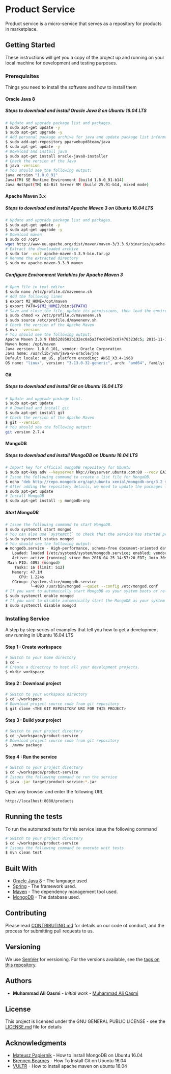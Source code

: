 
# Product Service

Product service is a micro-service that serves as a repository for products in marketplace.

## Getting Started

These instructions will get you a copy of the project up and running on your local machine for development and testing purposes.

### Prerequisites

Things you need to install the software and how to install them

#### Oracle Java 8

##### Steps to download and install Oracle Java 8 on Ubuntu 16.04 LTS

```bash
# Update and upgrade package list and packages.
$ sudo apt-get update -y
$ sudo apt-get upgrade -y
# Add personal package archive for java and update package list information.
$ sudo add-apt-repository ppa:webupd8team/java
$ sudo apt-get update -y
# Download and install java
$ sudo apt-get install oracle-java8-installer
# Check the version of the Java
$ java -version
# You should see the following output:
java version "1.8.0_91"
Java(TM) SE Runtime Environment (build 1.8.0_91-b14)
Java HotSpot(TM) 64-Bit Server VM (build 25.91-b14, mixed mode)
```

#### Apache Maven 3.x

##### Steps to download and install Apache Maven 3 on Ubuntu 16.04 LTS

```bash
# Update and upgrade package list and packages.
$ sudo apt-get update -y
$ sudo apt-get upgrade -y
# Download maven
$ sudo cd /opt/
wget http://www-eu.apache.org/dist/maven/maven-3/3.3.9/binaries/apache-maven-3.3.9-bin.tar.gz
# Extract the downloaded archive
$ sudo tar -xvzf apache-maven-3.3.9-bin.tar.gz
# Rename the extracted directory
$ sudo mv apache-maven-3.3.9 maven 
```

##### Configure Environment Variables for Apache Maven 3

```bash
# Open file in text editor
$ sudo nano /etc/profile.d/mavenenv.sh
# Add the following lines
$ export M2_HOME=/opt/maven
$ export PATH=${M2_HOME}/bin:${PATH}
# Save and close the file, update its permissions, then load the environment variables with the following command:
$ sudo chmod +x /etc/profile.d/mavenenv.sh
$ sudo source /etc/profile.d/mavenenv.sh
# Check the version of the Apache Maven
$ mvn --version
# You should see the following output:
Apache Maven 3.3.9 (bb52d8502b132ec0a5a3f4c09453c07478323dc5; 2015-11-10T22:11:47+05:30)
Maven home: /opt/maven
Java version: 1.8.0_101, vendor: Oracle Corporation
Java home: /usr/lib/jvm/java-8-oracle/jre
Default locale: en_US, platform encoding: ANSI_X3.4-1968
OS name: "linux", version: "3.13.0-32-generic", arch: "amd64", family: "unix"
```

#### Git

##### Steps to download and install Git on Ubuntu 16.04 LTS

```bash
# Update and upgrade package list.
$ sudo apt-get update
# # Download and install git
$ sudo apt-get install git
# Check the version of the Apache Maven
$ git --version
# You should see the following output:
git version 2.7.4
```

#### MongoDB

##### Steps to download and install MongoDB  on Ubuntu 16.04 LTS

```bash
# Import key for official mongoDB repository for Ubuntu
$ sudo apt-key adv --keyserver hkp://keyserver.ubuntu.com:80 --recv EA312927
# Issue the following command to create a list file for MongoDB.
$ echo "deb http://repo.mongodb.org/apt/ubuntu xenial/mongodb-org/3.2 multiverse" | sudo tee /etc/apt/sources.list.d/mongodb-org-3.2.list
# After adding the repository details, we need to update the packages list.
$ sudo apt-get update
# Install MongoDB
$ sudo apt-get install -y mongodb-org
```

##### Start MongoDB

```bash
# Issue the following command to start MongoDB.
$ sudo systemctl start mongod
# You can also use `systemctl` to check that the service has started properly.
$ sudo systemctl status mongod
# You should see the following output:
● mongodb.service - High-performance, schema-free document-oriented database
   Loaded: loaded (/etc/systemd/system/mongodb.service; enabled; vendor preset: enabled)
   Active: active (running) since Mon 2016-04-25 14:57:20 EDT; 1min 30s ago
 Main PID: 4093 (mongod)
    Tasks: 16 (limit: 512)
   Memory: 47.1M
      CPU: 1.224s
   CGroup: /system.slice/mongodb.service
           └─4093 /usr/bin/mongod --quiet --config /etc/mongod.conf
# If you want to automaically start MongoDB as your system boots or re-boots.
$ sudo systemctl enable mongod
# If you want to disable automaically start the MongoDB as your system boots or re-boots
$ sudo systemctl disable mongod
```

### Installing Service

A step by step series of examples that tell you how to get a development env running in Ubuntu 16.04 LTS

#### Step 1 : Create workspace

```bash
# Switch to your home directory
$ cd ~
# Create a directroy to host all your development projects.
$ mkdir workspace
```

#### Step 2 : Download project

```bash
# Switch to your workspace directory
$ cd ~/workspace
# Download project source code from git repository
$ git clone <THE GIT REPOSITORY URI FOR THIS PROJECT>
```

#### Step 3 : Build your project

```bash
# Switch to your project directory
$ cd ~/workspace/product-service
# Download project source code from git repository
$ ./mvnw package

```

#### Step 4 : Run the service
```bash
# Switch to your project directory
$ cd ~/workspace/product-service
# Issues the following command to run the service
$ java -jar target/product-service-*.jar
```

Open any browser and enter the following URL

```
http://localhost:8080/products
```

## Running the tests

To run the automated tests for this service issue the following command

```bash
# Switch to your project directory
$ cd ~/workspace/product-service
# Issues the following command to execute unit tests
$ mvn clean test
```

## Built With

* [Oracle Java 8](https://www.oracle.com/technetwork/java/javase/overview/java8-2100321.html) - The language used
* [Spring](https://spring.io/microservices) - The framework used.
* [Maven](https://maven.apache.org/) - The dependency management tool used.
* [MongoDB](https://www.mongodb.com/) - The database used.

## Contributing

Please read [CONTRIBUTING.md](CONTRIBUTING.md) for details on our code of conduct, and the process for submitting pull requests to us.

## Versioning

We use [SemVer](http://semver.org/) for versioning. For the versions available, see the [tags on this repository](https://github.com/your/project/tags). 

## Authors

* **Muhammad Ali Qasmi** - *Initial work* - [Muhammad Ali Qasmi](https://github.com/muhammadaliqasmi)

## License

This project is licensed under the GNU GENERAL PUBLIC LICENSE - see the [LICENSE.md](LICENSE.md) file for details

## Acknowledgments

* [Mateusz Papiernik](https://www.digitalocean.com/community/tutorials/how-to-install-mongodb-on-ubuntu-16-04) - How to Install MongoDB on Ubuntu 16.04
* [Brennen Bearnes](https://www.digitalocean.com/community/tutorials/how-to-install-git-on-ubuntu-16-04) - How To Install Git on Ubuntu 16.04
* [VULTR](https://www.vultr.com/docs/how-to-install-apache-maven-on-ubuntu-16-04) - How to install apache maven on ubuntu 16.04

